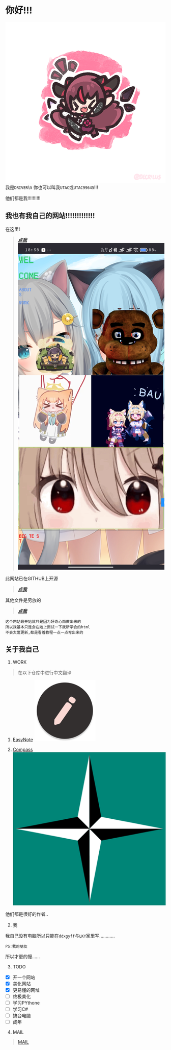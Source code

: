 # 你好!!!
![hi](/res/png/hi.png)
我是`DRIVER`\n
你也可以叫我`UTAC`或`UTAC99645`!!!

他们都是我!!!!!!!!!!
## 我也有我自己的网站!!!!!!!!!!!!!
在这里!
> [***点我***](https://utac.us.kg)
>![图片](/res/ss/1.png)

此网站已在GITHUB上开源
> [***点我***](https://github.com/UTAC99645/UT.AC)

其他文件是另放的
> [***点我***](https://github.com/UTAC99645/file.put)

```
这个网站最开始就只是因为好奇心而做出来的
所以我基本只是会在她上面试一下我新学会的html
不会太常更新,都是看着教程一点一点写出来的
```
## 关于我自己
1. WORK
  > 在以下仓库中进行中文翻译

  1. [EasyNote](https://github.com/Kin69/EasyNotes/)
  ![图标](/res/png/Easy.webp)

  2. [Compass](https://github.com/Kr0oked/Compass)
  ![图标](/res/png/icon.png)

他们都是很好的作者..

2. 我

  我自己没有电脑所以只能在`ddxgyff`与`LKY`家里写............
  
  `PS:我的朋友`
  
  所以才更的慢......
  
3. TODO
 - [X] 开一个网站
 - [X] 美化网站
 - [X] 更易懂的网址
 - [ ] 终极美化
 - [ ] 学习PYthone
 - [ ] 学习C#
 - [ ] 搞台电脑
 - [ ] 成年

4. MAIL
> [MAIL](mailto:yj19uq0fn@mozmail.com)